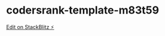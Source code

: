 # codersrank-template-m83t59

[Edit on StackBlitz ⚡️](https://stackblitz.com/edit/codersrank-template-m83t59)
